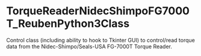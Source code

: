 # TorqueReaderNidecShimpoFG7000T_ReubenPython3Class
Control class (including ability to hook to Tkinter GUI) to control/read torque data from the Nidec-Shimpo/Seals-USA FG-7000T Torque Reader.
